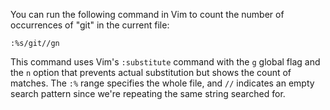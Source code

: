 You can run the following command in Vim to count the number of occurrences of "git" in the current file:
```
:%s/git//gn
```
This command uses Vim's ```:substitute``` command with the ```g``` global flag and the ```n``` option that prevents actual substitution but shows the count of matches. The ```:%``` range specifies the whole file, and ```//``` indicates an empty search pattern since we're repeating the same string searched for.
